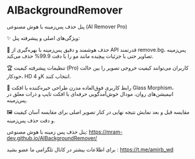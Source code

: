 # AIBackgroundRemover
پنل حذف پس‌زمینه با هوش مصنوعی (AI Remover Pro)

✨ ویژگی‌های اصلی و پیشرفته پنل:

🤖 حذف هوشمند و دقیق پس‌زمینه
با بهره‌گیری از API قدرتمند remove.bg، پس‌زمینه تصاویر حتی با جزئیات پیچیده مانند مو را با دقت 99.9% حذف می‌کند.

🏆 تنظیمات پیشرفته کیفیت (Pro)
کاربران می‌توانند کیفیت خروجی تصویر را بین حالت خودکار، HD و 4K انتخاب کنند.

🎨 رابط کاربری فوق‌العاده مدرن
طراحی خیره‌کننده با افکت Glass Morphism، انیمیشن‌های روان، مودال خوش‌آمدگویی حرفه‌ای با افکت تایپ و ذرات معلق در پس‌زمینه.


🖼 مقایسه قبل و بعد
نمایش نتیجه نهایی در کنار تصویر اصلی برای مقایسه آسان کیفیت و دقت حذف پس‌زمینه.



پنل حذف پس زمینه با هوش مصنوعی: https://mram-dev.github.io/AIBackgroundRemover/


برای اطلاعات بیشتر در کانال تلگرامی ما عضو بشید : https://t.me/amirb_wd
